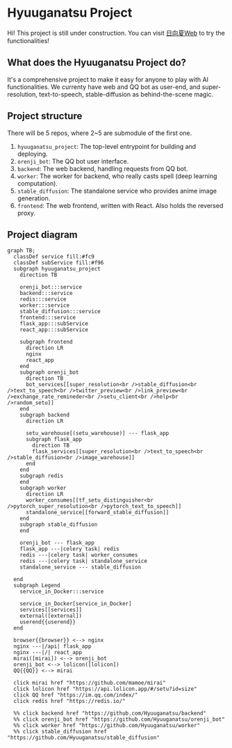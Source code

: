 # Hyuuganatsu Project
Hi! This project is still under construction. You can visit [日向夏Web](http://sr-orenji.ml:6990/) to try the functionalities!

## What does the Hyuuganatsu Project do?
It's a comprehensive project to make it easy for anyone to play with AI functionalities. We currenty have web and QQ bot as user-end, and super-resolution, text-to-speech, stable-diffusion as behind-the-scene magic.

## Project structure
There will be 5 repos, where 2~5 are submodule of the first one.

1. `hyuuganatsu_project`: The top-level entrypoint for building and deploying.
2. `orenji_bot`: The QQ bot user interface.
3. `backend`: The web backend, handling requests from QQ bot.
4. `worker`: The worker for backend, who really casts spell (deep learning computation).
5. `stable_diffusion`: The standalone service who provides anime image generation.
6. `frontend`: The web frontend, written with React. Also holds the reversed proxy.

## Project diagram
```mermaid
graph TB;
  classDef service fill:#fc9
  classDef subService fill:#f96
  subgraph hyuuganatsu_project
    direction TB

    orenji_bot:::service
    backend:::service
    redis:::service
    worker:::service
    stable_diffusion:::service
    frontend:::service
    flask_app:::subService
    react_app:::subService
    
    subgraph frontend
      direction LR
      nginx
      react_app
    end
    subgraph orenji_bot
      direction TB
      bot_services[[super_resolution<br />stable_diffusion<br />text_to_speech<br />twitter_preview<br />link_preview<br />exchange_rate_remineder<br />setu_client<br />help<br />random_setu]]
    end
    subgraph backend
      direction LR
      
      setu_warehouse[(setu_warehouse)] --- flask_app
      subgraph flask_app
        direction TB
        flask_services[[super_resolution<br />text_to_speech<br />stable_diffusion<br />image_warehouse]]
      end
    end
    subgraph redis
    end
    subgraph worker
      direction LR
      worker_consumes[[tf_setu_distinguisher<br />pytorch_super_resolution<br />pytorch_text_to_speech]]
      standalone_service[[forward_stable_diffusion]]
    end
    subgraph stable_diffusion
    end

    orenji_bot --- flask_app
    flask_app ---|celery task| redis
    redis ---|celery task| worker_consumes
    redis ---|celery task| standalone_service
    standalone_service --- stable_diffusion

  end
  subgraph Legend
    service_in_Docker:::service
    
    service_in_Docker[service_in_Docker]
    services[[services]]
    external([external])
    userend{{userend}}
  end
    
  browser{{browser}} <--> nginx
  nginx ---|/api| flask_app
  nginx ---|/| react_app
  mirai([mirai]) <--> orenji_bot
  orenji_bot <--> lolicon([lolicon])
  QQ{{QQ}} <--> mirai

  click mirai href "https://github.com/mamoe/mirai"
  click lolicon href "https://api.lolicon.app/#/setu?id=size"
  click QQ href "https://im.qq.com/index/"
  click redis href "https://redis.io/"

  %% click backend href "https://github.com/Hyuuganatsu/backend"
  %% click orenji_bot href "https://github.com/Hyuuganatsu/orenji_bot"
  %% click worker href "https://github.com/Hyuuganatsu/worker"
  %% click stable_diffusion href "https://github.com/Hyuuganatsu/stable_diffusion"

```

<!--

**Here are some ideas to get you started:**

🙋‍♀️ A short introduction - what is your organization all about?
🌈 Contribution guidelines - how can the community get involved?
👩‍💻 Useful resources - where can the community find your docs? Is there anything else the community should know?
🍿 Fun facts - what does your team eat for breakfast?
🧙 Remember, you can do mighty things with the power of [Markdown](https://docs.github.com/github/writing-on-github/getting-started-with-writing-and-formatting-on-github/basic-writing-and-formatting-syntax)
-->
